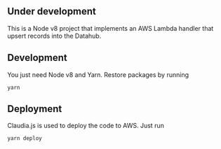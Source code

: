 
Under development
-----------------

This is a Node v8 project that implements an AWS Lambda handler that upsert records into the Datahub.

Development
-----------
You just need Node v8 and Yarn. Restore packages by running 

    yarn


Deployment
----------

Claudia.js is used to deploy the code to AWS. Just run

    yarn deploy
